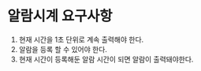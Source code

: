 # 알람시계 요구사항
1. 현재 시간을 1초 단위로 계속 출력해야 한다.
2. 알람을 등록 할 수 있어야 한다. 
3. 현재 시간이 등록해둔 알람 시간이 되면 알람이 출력돼야한다.